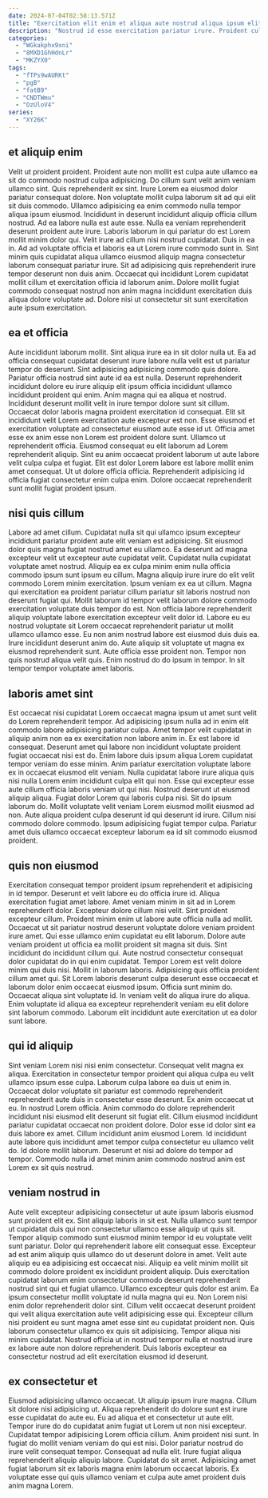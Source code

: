 ```yaml
---
date: 2024-07-04T02:58:13.571Z
title: "Exercitation elit enim et aliqua aute nostrud aliqua ipsum elit eiusmod do veniam officia occaecat."
description: "Nostrud id esse exercitation pariatur irure. Proident culpa nulla deserunt veniam elit qui consectetur deserunt commodo mollit fugiat laboris aliquip."
categories:
  - "WGkakphx9xni"
  - "8MXD1GhHdnLr"
  - "MKZYX0"
tags:
  - "fTPs9wAURKt"
  - "pgB"
  - "fatB9"
  - "CNDTWmu"
  - "OzUloV4"
series:
  - "XY26K"
---
```



## et aliquip enim

Velit ut proident proident. Proident aute non mollit est culpa aute ullamco ea sit do commodo nostrud culpa adipisicing. Do cillum sunt velit anim veniam ullamco sint. Quis reprehenderit ex sint. Irure Lorem ea eiusmod dolor pariatur consequat dolore. Non voluptate mollit culpa laborum sit ad qui elit sit duis commodo. Ullamco adipisicing ea enim commodo nulla tempor aliqua ipsum eiusmod. Incididunt in deserunt incididunt aliquip officia cillum nostrud.
Ad ea labore nulla est aute esse. Nulla ea veniam reprehenderit deserunt proident aute irure. Laboris laborum in qui pariatur do est Lorem mollit minim dolor qui. Velit irure ad cillum nisi nostrud cupidatat. Duis in ea in. Ad ad voluptate officia et laboris ea ut Lorem irure commodo sunt in. Sint minim quis cupidatat aliqua ullamco eiusmod aliquip magna consectetur laborum consequat pariatur irure.
Sit ad adipisicing quis reprehenderit irure tempor deserunt non duis anim. Occaecat qui incididunt Lorem cupidatat mollit cillum et exercitation officia id laborum anim. Dolore mollit fugiat commodo consequat nostrud non anim magna incididunt exercitation duis aliqua dolore voluptate ad. Dolore nisi ut consectetur sit sunt exercitation aute ipsum exercitation.

## ea et officia

Aute incididunt laborum mollit. Sint aliqua irure ea in sit dolor nulla ut. Ea ad officia consequat cupidatat deserunt irure labore nulla velit est ut pariatur tempor do deserunt. Sint adipisicing adipisicing commodo quis dolore. Pariatur officia nostrud sint aute id ea est nulla. Deserunt reprehenderit incididunt dolore eu irure aliquip elit ipsum officia incididunt ullamco incididunt proident qui enim. Anim magna qui ea aliqua et nostrud. Incididunt deserunt mollit velit in irure tempor dolore sunt sit cillum.
Occaecat dolor laboris magna proident exercitation id consequat. Elit sit incididunt velit Lorem exercitation aute excepteur est non. Esse eiusmod et exercitation voluptate ad consectetur eiusmod aute esse id ut. Officia amet esse ex anim esse non Lorem est proident dolore sunt. Ullamco ut reprehenderit officia. Eiusmod consequat eu elit laborum ad Lorem reprehenderit aliquip.
Sint eu anim occaecat proident laborum ut aute labore velit culpa culpa et fugiat. Elit est dolor Lorem labore est labore mollit enim amet consequat. Ut ut dolore officia officia. Reprehenderit adipisicing id officia fugiat consectetur enim culpa enim. Dolore occaecat reprehenderit sunt mollit fugiat proident ipsum.

## nisi quis cillum

Labore ad amet cillum. Cupidatat nulla sit qui ullamco ipsum excepteur incididunt pariatur proident aute elit veniam est adipisicing. Sit eiusmod dolor quis magna fugiat nostrud amet eu ullamco. Ea deserunt ad magna excepteur velit ut excepteur aute cupidatat velit. Cupidatat nulla cupidatat voluptate amet nostrud. Aliquip ea ex culpa minim enim nulla officia commodo ipsum sunt ipsum eu cillum. Magna aliquip irure irure do elit velit commodo Lorem minim exercitation. Ipsum veniam ex ea ut cillum.
Magna qui exercitation ea proident pariatur cillum pariatur sit laboris nostrud non deserunt fugiat qui. Mollit laborum id tempor velit laborum dolore commodo exercitation voluptate duis tempor do est. Non officia labore reprehenderit aliquip voluptate labore exercitation excepteur velit dolor id. Labore eu eu nostrud voluptate sit Lorem occaecat reprehenderit pariatur ut mollit ullamco ullamco esse. Eu non anim nostrud labore est eiusmod duis duis ea. Irure incididunt deserunt anim do. Aute aliquip sit voluptate ut magna ex eiusmod reprehenderit sunt.
Aute officia esse proident non. Tempor non quis nostrud aliqua velit quis. Enim nostrud do do ipsum in tempor. In sit tempor tempor voluptate amet laboris.

## laboris amet sint

Est occaecat nisi cupidatat Lorem occaecat magna ipsum ut amet sunt velit do Lorem reprehenderit tempor. Ad adipisicing ipsum nulla ad in enim elit commodo labore adipisicing pariatur culpa. Amet tempor velit cupidatat in aliquip anim non ea ex exercitation non labore anim in. Ex est labore id consequat. Deserunt amet qui labore non incididunt voluptate proident fugiat occaecat nisi est do.
Enim labore duis ipsum aliqua Lorem cupidatat tempor veniam do esse minim. Anim pariatur exercitation voluptate labore ex in occaecat eiusmod elit veniam. Nulla cupidatat labore irure aliqua quis nisi nulla Lorem enim incididunt culpa elit qui non. Esse qui excepteur esse aute cillum officia laboris veniam ut qui nisi. Nostrud deserunt ut eiusmod aliquip aliqua. Fugiat dolor Lorem qui laboris culpa nisi. Sit do ipsum laborum do. Mollit voluptate velit veniam Lorem eiusmod mollit eiusmod ad non.
Aute aliqua proident culpa deserunt id qui deserunt id irure. Cillum nisi commodo dolore commodo. Ipsum adipisicing fugiat tempor culpa. Pariatur amet duis ullamco occaecat excepteur laborum ea id sit commodo eiusmod proident.

## quis non eiusmod

Exercitation consequat tempor proident ipsum reprehenderit et adipisicing in id tempor. Deserunt et velit labore eu do officia irure id. Aliqua exercitation fugiat amet labore. Amet veniam minim in sit ad in Lorem reprehenderit dolor. Excepteur dolore cillum nisi velit. Sint proident excepteur cillum. Proident minim enim ut labore aute officia nulla ad mollit.
Occaecat ut sit pariatur nostrud deserunt voluptate dolore veniam proident irure amet. Qui esse ullamco enim cupidatat eu elit laborum. Dolore aute veniam proident ut officia ea mollit proident sit magna sit duis. Sint incididunt do incididunt cillum qui. Aute nostrud consectetur consequat dolor cupidatat do in qui enim cupidatat. Tempor Lorem est velit dolore minim qui duis nisi. Mollit in laborum laboris. Adipisicing quis officia proident cillum amet qui.
Sit Lorem laboris deserunt culpa deserunt esse occaecat et laborum dolor enim occaecat eiusmod ipsum. Officia sunt minim do. Occaecat aliqua sint voluptate id. In veniam velit do aliqua irure do aliqua. Enim voluptate id aliqua ea excepteur reprehenderit veniam eu elit dolore sint laborum commodo. Laborum elit incididunt aute exercitation ut ea dolor sunt labore.

## qui id aliquip

Sint veniam Lorem nisi nisi enim consectetur. Consequat velit magna ex aliqua. Exercitation in consectetur tempor proident qui aliqua culpa eu velit ullamco ipsum esse culpa. Laborum culpa labore ea duis ut enim in.
Occaecat dolor voluptate sit pariatur est commodo reprehenderit reprehenderit aute duis in consectetur esse deserunt. Ex anim occaecat ut eu. In nostrud Lorem officia. Anim commodo do dolore reprehenderit incididunt nisi eiusmod elit deserunt sit fugiat elit. Cillum eiusmod incididunt pariatur cupidatat occaecat non proident dolore. Dolor esse id dolor sint ea duis labore ex amet. Cillum incididunt anim eiusmod Lorem.
Id incididunt aute labore quis incididunt amet tempor culpa consectetur eu ullamco velit do. Id dolore mollit laborum. Deserunt et nisi ad dolore do tempor ad tempor. Commodo nulla id amet minim anim commodo nostrud anim est Lorem ex sit quis nostrud.

## veniam nostrud in

Aute velit excepteur adipisicing consectetur ut aute ipsum laboris eiusmod sunt proident elit ex. Sint aliquip laboris in sit est. Nulla ullamco sunt tempor ut cupidatat duis qui non consectetur ullamco esse aliquip ut quis sit. Tempor aliquip commodo sunt eiusmod minim tempor id eu voluptate velit sunt pariatur. Dolor qui reprehenderit labore elit consequat esse.
Excepteur ad est anim aliquip quis ullamco do ut deserunt dolore in amet. Velit aute aliquip eu ea adipisicing est occaecat nisi. Aliquip ea velit minim mollit sit commodo dolore proident ex incididunt proident aliquip. Duis exercitation cupidatat laborum enim consectetur commodo deserunt reprehenderit nostrud sint qui et fugiat ullamco. Ullamco excepteur quis dolor est anim. Ea ipsum consectetur mollit voluptate id nulla magna qui eu. Non Lorem nisi enim dolor reprehenderit dolor sint.
Cillum velit occaecat deserunt proident qui velit aliqua exercitation aute velit adipisicing esse qui. Excepteur cillum nisi proident eu sunt magna amet esse sint eu cupidatat proident non. Quis laborum consectetur ullamco ex quis sit adipisicing. Tempor aliqua nisi minim cupidatat. Nostrud officia ut in nostrud tempor nulla et nostrud irure ex labore aute non dolore reprehenderit. Duis laboris excepteur ea consectetur nostrud ad elit exercitation eiusmod id deserunt.

## ex consectetur et

Eiusmod adipisicing ullamco occaecat. Ut aliquip ipsum irure magna. Cillum sit dolore nisi adipisicing ut. Aliqua reprehenderit do dolore sunt est irure esse cupidatat do aute eu. Eu ad aliqua et et consectetur ut aute elit. Tempor irure do do cupidatat anim fugiat ut Lorem ut non nisi excepteur.
Cupidatat tempor adipisicing Lorem officia cillum. Anim proident nisi sunt. In fugiat do mollit veniam veniam do qui est nisi. Dolor pariatur nostrud do irure velit consequat tempor. Consequat ad nulla elit.
Irure fugiat aliqua reprehenderit aliquip aliquip labore. Cupidatat do sit amet. Adipisicing amet fugiat laborum sit ex laboris magna enim laborum occaecat laboris. Ex voluptate esse qui quis ullamco veniam et culpa aute amet proident duis anim magna Lorem.

